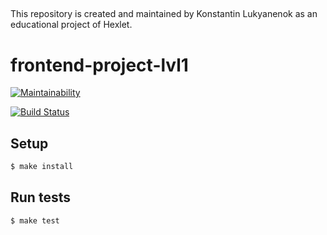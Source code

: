 ##
This repository is created and maintained by Konstantin Lukyanenok as an educational project of Hexlet.

##

# frontend-project-lvl1

[![Maintainability](https://api.codeclimate.com/v1/badges/afd6ce0d93f772a73e55/maintainability)](https://codeclimate.com/github/loukianen/frontend-project-lvl1/maintainability)

[![Build Status](https://travis-ci.org/loukianen/frontend-project-lvl1.svg?branch=master)](https://travis-ci.org/loukianen/frontend-project-lvl1)

## Setup

```sh
$ make install
```

## Run tests

```sh
$ make test
```
